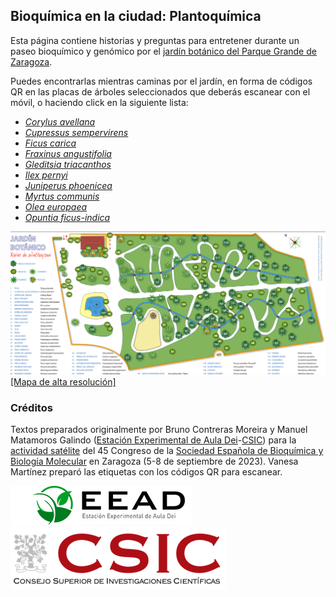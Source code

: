 
## Bioquímica en la ciudad: Plantoquímica

Esta página contiene historias y preguntas para entretener durante un paseo bioquímico y genómico 
por el [jardín botánico del Parque Grande de Zaragoza](https://www.zaragoza.es/sede/servicio/equipamiento/541).

Puedes encontrarlas mientras caminas por el jardín, 
en forma de códigos QR en las placas de árboles seleccionados que deberás escanear con el móvil,
o haciendo click en la siguiente lista:

* [*Corylus avellana*](./Corylus_avellana.md)
* [*Cupressus sempervirens*](./Cupressus_sempervirens.md)
* [*Ficus carica*](./Ficus_carica.md)
* [*Fraxinus angustifolia*](./Fraxinus_angustifolia.md)
* [*Gleditsia triacanthos*](./Gleditsia_triacanthos.md)
* [*Ilex pernyi*](./Ilex_pernyi.md)
* [*Juniperus phoenicea*](./Juniperus_phoenicea.md)
* [*Myrtus communis*](./Myrtus_communis.md)
* [*Olea europaea*](./Olea_europaea.md)
* [*Opuntia ficus-indica*](./Opuntia_ficus-indica.md)

![](./pics/mapa-species-jardin-botanico-parque-grande.png)
[[Mapa de alta resolución]](./pics/jardin-botanico-145.jpg)

### Créditos
 
Textos preparados originalmente por Bruno Contreras Moreira y Manuel Matamoros Galindo 
([Estación Experimental de Aula Dei](https://www.eead.csic.es)-[CSIC](https://www.csic.es/es)) para la 
[actividad satélite](https://congresos.sebbm.es/zaragoza2023/bioquimica-en-la-ciudad-plantoquimica)
del 45 Congreso de la 
[Sociedad Española de Bioquímica y Biología Molecular](https://sebbm.es) 
en Zaragoza (5-8 de septiembre de 2023).
Vanesa Martínez preparó las etiquetas con los códigos QR para escanear.

<!--![](./pics/portada.png)-->

[![EEAD](./pics/logoEEAD.png)](https://www.eead.csic.es)
[![Consejo Superior de investigaciones Científicas](./pics/logo.png)](https://www.csic.es/es)

